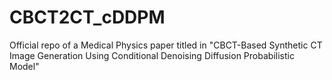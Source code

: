 # CBCT2CT_cDDPM
Official repo of a Medical Physics paper titled in "CBCT-Based Synthetic CT Image Generation Using Conditional Denoising Diffusion Probabilistic Model"

